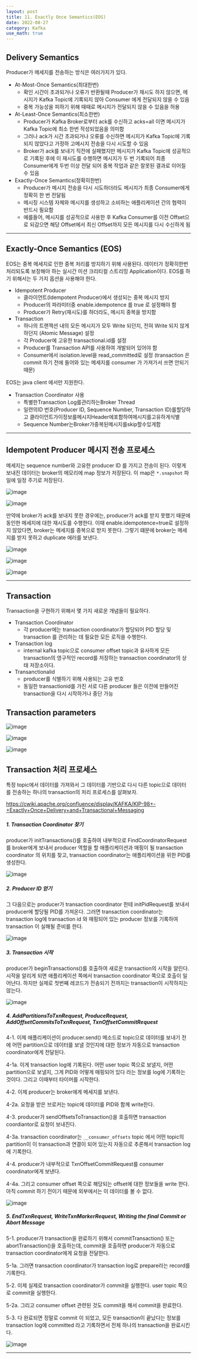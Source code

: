 ```yaml
---
layout: post
title: 11. Exactly Once Semantics(EOS)
date: 2022-08-27
category: Kafka
use_math: true
---
```



## Delivery Semantics

Producer가 메세지를 전송하는 방식은 여러가지가 있다. 

- At-Most-Once Semantics(최대한번)
  - 확인 시간이 초과되거나 오류가 반환될때 Producer가 재시도 하지 않으면, 메시지가 Kafka Topic에 기록되지 않아 Consumer 에게 전달되지 않을 수 있음
  - 중복 가능성을 피하기 위해 때때로 메시지가 전달되지 않을 수 있음을 허용
- At-Least-Once Semantics(최소한번)
  - Producer가 Kafka Broker로부터 ack를 수신하고 acks=all 이면 메시지가 Kafka Topic에 최소 한번 작성되었음을 의미함
  - 그러나 ack가 시간 초과되거나 오류를 수신하면 메시지가 Kafka Topic에 기록되지 않았다고 가정하 고메시지 전송을 다시 시도할 수 있음
  - Broker가 ack를 보내기 직전에 실패했지만 메시지가 Kafka Topic에 성공적으로 기록된 후에 이 재시도를 수행하면 메시지가 두 번 기록되어 최종 Consumer에게 두번 이상 전달 되어 중복 작업과 같은 잘못된 결과로 이어질 수 있음
- Exactly-Once Semantics(정확히한번)
  - Producer가 메시지 전송을 다시 시도하더라도 메시지가 최종 Consumer에게 정확히 한 번 전달됨
  - 메시징 시스템 자체와 메시지를 생성하고 소비하는 애플리케이션 간의 협력이 반드시 필요함
  - 예를들어, 메시지를 성공적으로 사용한 후 Kafka Consumer를 이전 Offset으로 되감으면 해당 Offset에서 최신 Offset까지 모든 메시지를 다시 수신하게 됨

---

## Exactly-Once Semantics (EOS)

EOS는 중복 메세지로 인한 중복 처리를 방지하기 위해 사용된다. 데이터가 정확히한번 처리되도록 보장해야 하는 실시간 미션 크리티컬 스트리밍 Application이다. EOS를 하기 위해서는 두 가지 옵션을 사용해야 한다. 

- Idempotent Producer
  - 클라이언트(Idempotent Producer)에서 생성되는 중복 메시지 방지
  - Producer의 파라미터중 enable.idempotence 를 true 로 설정해야 함
  - Producer가 Retry(재시도)를 하더라도, 메시지 중복을 방지함
- Transaction
  -  하나의 트랜잭션 내의 모든 메시지가 모두 Write 되던지, 전혀 Write 되지 않게 하던지 (Atomic Message) 설정
  -  각 Producer에 고유한 transactional.id를 설정
  -  Producer를 Transaction API를 사용하여 개발되어 있어야 함
  -  Consumer에서 isolation.level을 read_committed로 설정 (transaction 은 commit 하기 전에 들어와 있는 메세지를 consumer 가 가져가서 쓰면 안되기 때문)  

EOS는 java client 에서만 지원한다. 

- Transaction Coordinator 사용
  -  특별한Transaction Log를관리하는Broker Thread
  - 일련의ID 번호(Producer ID, Sequence Number, Transaction ID)를할당하고 클라이언트가이정보를메시지Header에포함하여메시지를고유하게식별
  - Sequence Number는Broker가중복된메시지를skip할수있게함

---

## Idempotent Producer 메시지 전송 프로세스

메세지는 sequence number와 고유한 producer ID 를 가지고 전송이 된다. 이렇게 보내진 데이터는 broker의 메모리에 map 정보가 저장된다. 이 map은 `*.snapshot` 파일에 일정 주기로 저장된다. 

![image](https://user-images.githubusercontent.com/61526722/187023380-88e8570e-5748-4f3f-86af-fbeadf3df64b.png)

![image](https://user-images.githubusercontent.com/61526722/187023383-e10d2476-3863-4189-8671-3909ebbab369.png)


만약에 broker가 ack를 보내지 못한 경우에는, producer가 ack를 받지 못했기 때문에 동인한 메세지에 대한 재시도를 수행한다. 이때 enable.idempotence=true로 설정하지 않았다면, broker는 메세지를 중복으로 받지 못한다. 그렇기 떄문에 broker는 메세지를 받지 못하고 duplicate 에러를 보낸다. 

![image](https://user-images.githubusercontent.com/61526722/187023438-c1abaa1c-94a2-4ceb-a76b-b7ff8a30b784.png)


![image](https://user-images.githubusercontent.com/61526722/187023443-c35ab819-625b-40d1-93b6-44c5b0374d56.png)


![image](https://user-images.githubusercontent.com/61526722/187023451-bb1d59ab-5c23-4f56-b645-fa61449473d1.png)

---

## Transaction

Transaction을 구현하기 위해서 몇 가지 새로운 개념들이 필요하다. 

- Transaction Coordinator
  - 각 producer에는 transaction coordinator가 할당되어 PID 할당 및 transaction 를 관리하는 데 필요한 모든 로직을 수행한다. 
- Transaction log
  - internal kafka topic으로 consumer offset topic과 유사하게 모든 transaction의 영구적인 record를 저장하는 transaction coordinator의 상태 저장소이다. 
- Transanctionalid
  - producer를 식별하기 위해 사용되는 고유 번호 
  - 동일한 transactionid를 가진 서로 다른 producer 들은 이전에 만들어진 transaction을 다시 시작하거나 중단 가능 

## Transaction parameters 

![image](https://user-images.githubusercontent.com/61526722/187023675-be3fa370-5ba0-4c68-9517-7a7585974abb.png)

![image](https://user-images.githubusercontent.com/61526722/187023684-8a875e8a-c680-4b52-8dd9-1f19587ec068.png)

![image](https://user-images.githubusercontent.com/61526722/187023690-e51f1e47-55bf-4184-95f6-6306a0a70248.png)


## Transaction 처리 프로세스

특정 topic에서 데이터를 가져와서 그 데이터를 기반으로 다시 다른 topic으로 데이터를 전송하는 하나의 transaction의 처리 프로세스를 살펴보자. 

https://cwiki.apache.org/confluence/display/KAFKA/KIP-98+-+Exactly+Once+Delivery+and+Transactional+Messaging


##### 1. Transaction Coordinator 찾기

producer가 initTransactions()를 호출하여 내부적으로 FindCoordinatorRequest를 broker에게 보내서 producer 역할을 할 애플리케이션과 매핑이 될 transaction coordinator 의 위치를 찾고, transaction coordinator는 애플리케이션을 위한 PID를 생성한다.

![image](https://user-images.githubusercontent.com/61526722/187025618-af03dd4d-1213-4408-96f6-f2973f5dc9b6.png)


##### 2. Producer ID 얻기 

그 다음으로는 producer가 transaction coordinator 한테 initPidRequest를 보내서 producer에 할당될 PID를 가져온다. 그러면 transaction coordinator는 transaction log에 transaction id 와 매핑되어 있는 producer 정보를 기록하여 transaction 이 실해될 준비를 한다. 

![image](https://user-images.githubusercontent.com/61526722/187025623-cb48c623-b388-4e98-92ef-c1d45d49f38e.png)


##### 3. Transaction 시작 

producer가 beginTransactions()를 호출하여 새로운 transaction의 시작을 알린다. 시작을 알리게 되면 애플리케이션 쪽에서 transaction coordinator 쪽으로 호출이 일어난다. 하지만 실제로 첫번째 레코드가 전송되기 전까지는 transaction이 시작하지는 않는다. 

![image](https://user-images.githubusercontent.com/61526722/187025631-ad4f31fe-e11c-4464-97e3-ca821235d102.png)

##### 4. AddPartitionsToTxnRequest, ProduceRequest, AddOffsetCommitsToTxnRequest, TxnOffsetCommitRequest

4-1. 이제 애플리케이션이 producer.send() 메소드로 topic으로 데이터를 보내기 전에 어떤 partition으로 데이터를 보낼 것인지에 대한 정보가 자동으로 transaction coordinator에게 전달된다. 

4-1a. 이게 transaction log에 기록된다. 어떤 user topic 쪽으로 보낼지, 어떤 partition으로 보낼지, 그게 PID와 어떻게 매핑되어 있다 라는 정보를 log에 기록하는 것이다. 그리고 이때부터 타이머를 시작한다. 

4-2. 이제 producer는 broker에게 메세지를 보낸다. 

4-2a. 요청을 받은 브로커는 topic에 데이터를 PID와 함께 write한다. 

4-3. producer가 sendOffsetsToTransaction()을 호출하면 transaction coordiantor로 요청이 보내진다. 

4-3a. transaction coordinator는 `__consumer_offsets` topic 에서 어떤 topic의 partition이 이  transaction과 연결이 되어 있는지 자동으로 추론해서 transaction log에 기록한다. 

4-4. producer가 내부적으로 TxnOffsetCommitRequest를 consumer coordinator에게 보낸다. 

4-4a. 그리고 consumer offset 쪽으로 해당되는 offset에 대한 정보들을 write 한다. 아직 commit 하기 전이기 때문에 외부에서는 이 데이터를 볼 수 없다. 


![image](https://user-images.githubusercontent.com/61526722/187025652-b3e922c9-8ffe-4181-80ee-22bc1a6ab3dd.png)

##### 5. EndTxnRequest, WriteTxnMarkerRequest, Writing the final Commit or Abort Message

5-1. producer가 transaction을 완료하기 위해서 commitTransaction() 또는 abortTransaction()을 호출하는데, commit을 호출하면 producer가 자동으로 transaction coordinator에게 요청을 전달한다. 

5-1a. 그러면 transaction coordinator가 transaction log로 prepare라는 record를 기록한다. 

5-2. 이제 실제로 transaction coordinator가 commit을 실행한다. user topic 쪽으로 commit을 실행한다. 

5-2a. 그리고 consumer offset 관련된 것도 commit을 해서 commit을 완료한다. 

5-3. 다 완료되면 정말로 commit 이 되었고, 모든 transaction이 끝났다는 정보를 transaction log에 committed 라고 기록하면서 전체 하나의 transaction을 완료시킨다. 

![image](https://user-images.githubusercontent.com/61526722/187025661-eda95979-6468-4184-b105-b1c99adf7a3f.png)


---


